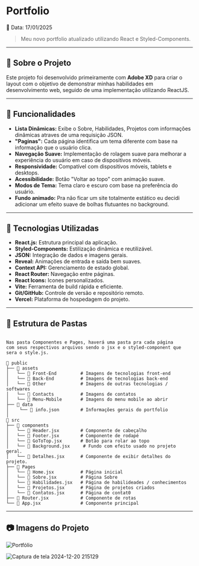 # **Portfolio**

📅 Data: 17/01/2025

> Meu novo portfolio atualizado utilizando React e Styled-Components.

---

## **📌 Sobre o Projeto**

Este projeto foi desenvolvido primeiramente com **Adobe XD** para criar o layout com o objetivo de demonstrar minhas habilidades em desenvolvimento web, seguido de uma implementação utilizando ReactJS.

---

## **🎨 Funcionalidades**

- **Lista Dinâmicas:** Exibe o Sobre, Habilidades, Projetos com informações dinâmicas atraves de uma requisição JSON.
- **"Paginas":** Cada página identifica um tema diferente com base na informação que o usuário clica.
- **Navegação Suave:** Implementação de rolagem suave para melhorar a experiência do usuário em caso de dispositivos móveis.
- **Responsividade:** Compatível com dispositivos móveis, tablets e desktops.
- **Acessibilidade:** Botão "Voltar ao topo" com animação suave.
- **Modos de Tema:** Tema claro e escuro com base na preferência do usuário.
- **Fundo animado:** Pra não ficar um site totalmente estático eu decidi adicionar um efeito suave de bolhas flutuantes no background.

---

## **🚀 Tecnologias Utilizadas**

- **React.js:** Estrutura principal da aplicação.
- **Styled-Components:** Estilização dinâmica e reutilizável.
- **JSON:** Integração de dados e imagens gerais.
- **Reveal:** Animações de entrada e saída bem suaves.
- **Context API:** Gerenciamento de estado global.
- **React Router:** Navegação entre páginas.
- **React Icons:** Icones personalizados.
- **Vite:** Ferramenta de build rápida e eficiente.
- **Git/GitHub:** Controle de versão e repositório remoto.
- **Vercel:** Plataforma de hospedagem do projeto.

---

## **📂 Estrutura de Pastas**

```plaintext

Nas pasta Componentes e Pages, haverá uma pasta pra cada página 
com seus respectivos arquivos sendo o jsx e o styled-component que sera o style.js.

📁 public
├── 📁 assets
│   └── 📁 Front-End         # Imagens de tecnologias front-end
│   └── 📁 Back-End          # Imagens de tecnologias back-end
│   └── 📁 Other             # Imagens de outras tecnologias / softwares
│   └── 📁 Contacts          # Imagens de contatos
│   └── 📁 Menu-Mobile       # Imagens do menu mobile ao abrir
├── 📁 data
│    └── 📄 info.json        # Informações gerais do portfolio
│
📁 src
├── 📁 components
│   └── 📄 Header.jsx        # Componente de cabeçalho
│   └── 📄 Footer.jsx        # Componente de rodapé
│   └── 📄 GoToTop.jsx       # Botão para rolar ao topo
│   └── 📄 Background.jsx     # Fundo com efeito usado no projeto geral.
│   └── 📄 Detalhes.jsx      # Componente de exibir detalhes do projeto.
├── 📁 Pages
│   └── 📄 Home.jsx          # Página inicial
│   └── 📄 Sobre.jsx         # Página Sobre
│   └── 📄 Habilidades.jsx   # Página de habilideades / conhecimentos
│   └── 📄 Projetos.jsx      # Página de projetos criados
│   └── 📄 Contatos.jsx      # Página de contat0
├── 📄 Router.jsx            # Componente de rotas
└── 📄 App.jsx               # Componente principal
```

---

## **📷 Imagens do Projeto**

![Portfólio](https://github.com/user-attachments/assets/c38a47e3-fb2b-4e3c-9809-1a9db591ab71)

![Captura de tela 2024-12-20 215129](https://github.com/user-attachments/assets/caa1e908-f7d5-4278-b80d-fbe60aa652af)
